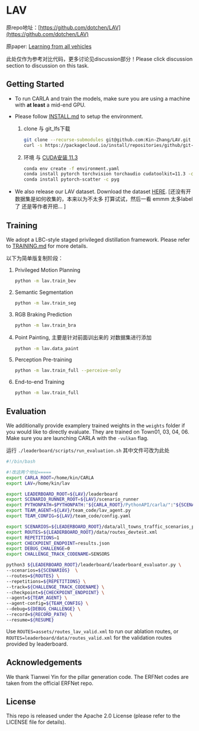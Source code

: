 # LAV
原repo地址：[https://github.com/dotchen/LAV](https://github.com/dotchen/LAV)

原paper: [Learning from all vehicles](http://arxiv.org/abs/2203.11934)

此处仅作为参考对比代码，更多讨论见discussion部分！Please click discussion section to discussion on this task.

## Getting Started
* To run CARLA and train the models, make sure you are using a machine with **at least** a mid-end GPU.

* Please follow [INSTALL.md](docs/INSTALL.md) to setup the environment.

  1. clone 与 git_lfs下载

      ```bash
      git clone --recurse-submodules git@github.com:Kin-Zhang/LAV.git
      curl -s https://packagecloud.io/install/repositories/github/git-lfs/script.deb.sh | sudo bash
      ```

  2. 环境 与 [CUDA安装 11.3](https://blog.csdn.net/qq_39537898/article/details/120928365#t5)

     ```bash
     conda env create -f environment.yaml
     conda install pytorch torchvision torchaudio cudatoolkit=11.3 -c pytorch
     conda install pytorch-scatter -c pyg
     ```

* We also release our LAV dataset. Download the dataset [HERE](https://utexas.box.com/s/evo96v5md4r8nooma3z17kcnfjzp2wed). [还没有开数据集是如何收集的，本来以为不太多 打算试试，然后一看 emmm 太多label了 还是等作者开把... ]

## Training
We adopt a LBC-style staged privileged distillation framework.
Please refer to [TRAINING.md](docs/TRAINING.md) for more details.

以下为简单版复制阶段：

1. Privileged Motion Planning

   ```bash
   python -m lav.train_bev
   ```

2. Semantic Segmentation

   ```bash
   python -m lav.train_seg
   ```

3. RGB Braking Prediction

   ```bash
   python -m lav.train_bra
   ```

4. Point Painting, 主要是针对前面训出来的 对数据集进行添加

   ```bash
   python -m lav.data_paint
   ```

5. Perception Pre-training

   ```bash
   python -m lav.train_full --perceive-only
   ```

6. End-to-end Training

   ```bash
   python -m lav.train_full
   ```

   

## Evaluation
We additionally provide examplery trained weights in the `weights` folder if you would like to directly evaluate. They are trained on Town01, 03, 04, 06. Make sure you are launching CARLA with the `-vulkan` flag.


运行 `./leaderboard/scripts/run_evaluation.sh` 其中文件可改为此处
```bash
#!/bin/bash

#!改这两个地址=====
export CARLA_ROOT=/home/kin/CARLA
export LAV=/home/kin/lav

export LEADERBOARD_ROOT=${LAV}/leaderboard
export SCENARIO_RUNNER_ROOT=${LAV}/scenario_runner
export PYTHONPATH=$PYTHONPATH:"${CARLA_ROOT}/PythonAPI/carla/":"${SCENARIO_RUNNER_ROOT}":"${LEADERBOARD_ROOT}":${CARLA_ROOT}/CARLA/PythonAPI/carla/dist/carla-0.9.11-py3.7-linux-x86_64.egg
export TEAM_AGENT=${LAV}/team_code/lav_agent.py
export TEAM_CONFIG=${LAV}/team_code/config.yaml

export SCENARIOS=${LEADERBOARD_ROOT}/data/all_towns_traffic_scenarios_public.json
export ROUTES=${LEADERBOARD_ROOT}/data/routes_devtest.xml
export REPETITIONS=1
export CHECKPOINT_ENDPOINT=results.json
export DEBUG_CHALLENGE=0
export CHALLENGE_TRACK_CODENAME=SENSORS

python3 ${LEADERBOARD_ROOT}/leaderboard/leaderboard_evaluator.py \
--scenarios=${SCENARIOS}  \
--routes=${ROUTES} \
--repetitions=${REPETITIONS} \
--track=${CHALLENGE_TRACK_CODENAME} \
--checkpoint=${CHECKPOINT_ENDPOINT} \
--agent=${TEAM_AGENT} \
--agent-config=${TEAM_CONFIG} \
--debug=${DEBUG_CHALLENGE} \
--record=${RECORD_PATH} \
--resume=${RESUME}
```
Use `ROUTES=assets/routes_lav_valid.xml` to run our ablation routes, or `ROUTES=leaderboard/data/routes_valid.xml` for the validation routes provided by leaderboard.

## Acknowledgements
We thank Tianwei Yin for the pillar generation code.
The ERFNet codes are taken from the official ERFNet repo.

## License
This repo is released under the Apache 2.0 License (please refer to the LICENSE file for details).
